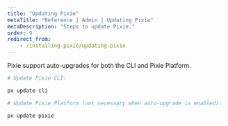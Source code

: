 ```yaml
---
title: "Updating Pixie"
metaTitle: "Reference | Admin | Updating Pixie"
metaDescription: "Steps to update Pixie."
order: 9
redirect_from:
    - /installing-pixie/updating-pixie
---
```


Pixie support auto-upgrades for both the CLI and Pixie Platform.

```bash
# Update Pixie CLI:

px update cli

# Update Pixie Platform (not necessary when auto-upgrade is enabled):

px update pixie
```
